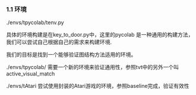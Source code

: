 ### 1.1 环境

./envs/tpycolab/tenv.py

具体的环境构建是在key_to_door.py中，这里的pycolab 是一种通用的构建方法，我们可以尝试自己根据自己的需求来构建环境.

我们的目标是找到一个能够验证图结构方法适用的环境。

./envs/tpycolab/
需要一个新的环境来验证通用性，参照tvt中的另外一个叫active_visual_match

./envs/tAtari
尝试使用封装的Atari游戏的环境，参照baseline完成，验证有效性